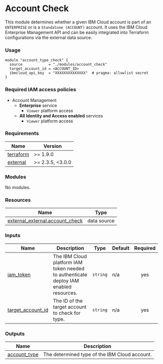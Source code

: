 # Account Check

This module determines whether a given IBM Cloud account is part of an `ENTERPRISE` or is a `Standalone (ACCOUNT)` account.
It uses the IBM Cloud Enterprise Management API and can be easily integrated into Terraform configurations via the external data source.

### Usage
```hcl
module "account_type_check" {
  source            = "./modules/account_check"
  target_account_id = <ACCOUNT_ID>
  ibmcloud_api_key  = "XXXXXXXXXXXXXX"  # pragma: allowlist secret
}
```

### Required IAM access policies

- Account Management
  - **Enterprise** service
      - `Viewer` platform access
  - **All Identity and Access enabled** services
      - `Viewer` platform access

<!-- BEGINNING OF PRE-COMMIT-TERRAFORM DOCS HOOK -->
### Requirements

| Name | Version |
|------|---------|
| <a name="requirement_terraform"></a> [terraform](#requirement\_terraform) | >= 1.9.0 |
| <a name="requirement_external"></a> [external](#requirement\_external) | >= 2.3.5, <3.0.0 |

### Modules

No modules.

### Resources

| Name | Type |
|------|------|
| [external_external.account_check](https://registry.terraform.io/providers/hashicorp/external/latest/docs/data-sources/external) | data source |

### Inputs

| Name | Description | Type | Default | Required |
|------|-------------|------|---------|:--------:|
| <a name="input_iam_token"></a> [iam\_token](#input\_iam\_token) | The IBM Cloud platform IAM token needed to authenticate deploy IAM enabled resources. | `string` | n/a | yes |
| <a name="input_target_account_id"></a> [target\_account\_id](#input\_target\_account\_id) | The ID of the target account to check for type. | `string` | n/a | yes |

### Outputs

| Name | Description |
|------|-------------|
| <a name="output_account_type"></a> [account\_type](#output\_account\_type) | The determined type of the IBM Cloud account. |
<!-- END OF PRE-COMMIT-TERRAFORM DOCS HOOK -->

